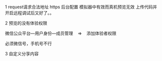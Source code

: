 # 

1  request请求合法地址  https 后台配置   模拟器中有效而真机预览无效
    上传代码并开启远程调试后又好了。。



2  预览的没有体验权限

微信公众平台—用户身份—成员管理    =>    添加体验者权限 

必须微信号，手机号不行



3 自定义分享内容

